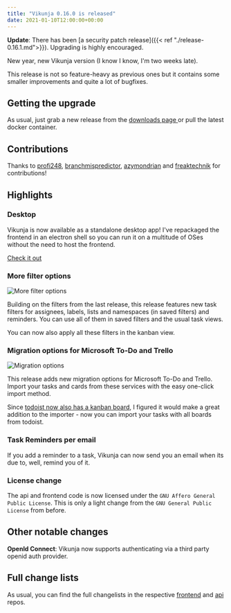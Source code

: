 ```yaml
---
title: "Vikunja 0.16.0 is released"
date: 2021-01-10T12:00:00+00:00
---
```


**Update**: There has been [a security patch release]({{< ref "./release-0.16.1.md">}}). Upgrading is highly encouraged.

New year, new Vikunja version (I know I know, I'm two weeks late).

This release is not so feature-heavy as previous ones but it contains some smaller improvements and quite a lot of bugfixes.

## Getting the upgrade

As usual, just grab a new release from the [downloads page ](https://dl.vikunja.io) or pull the latest docker container.

## Contributions

Thanks to [profi248](https://kolaente.dev/profi248), [branchmispredictor](https://kolaente.dev/branchmispredictor), [azymondrian](https://kolaente.dev/azymondrian) and [freaktechnik](https://kolaente.dev/freaktechnik) for contributions!

## Highlights

### Desktop

Vikunja is now available as a standalone desktop app! I've repackaged the frontend in an electron shell so you can run it on a multitude of OSes without the need to host the frontend.

[Check it out](https://dl.vikunja.io/desktop)

### More filter options

![More filter options](/blog/images/0.16.0-more-filters.png)

Building on the filters from the last release, this release features new task filters for assignees, labels, lists and namespaces (in saved filters) and reminders. You can use all of them in saved filters and the usual task views.

You can now also apply all these filters in the kanban view.

### Migration options for Microsoft To-Do and Trello

![Migration options](/blog/images/0.16.0-migration-microsoft-to-do-trello.png)

This release adds new migration options for Microsoft To-Do and Trello.
Import your tasks and cards from these  services with the easy one-click import method.

Since [todoist now also has a kanban board](https://todoist.com/kanban-board), I figured it would make a great addition to the importer - now you can import your tasks with all boards from todoist.

### Task Reminders per email

If you add a reminder to a task, Vikunja can now send you an email when its due to, well, remind you of it.

### License change

The api and frontend code is now licensed under the `GNU Affero General Public License`. This is only a light change from the `GNU General Public License` from before.

## Other notable changes

**OpenId Connect**: Vikunja now supports authenticating via a third party openid auth provider.

## Full change lists

As usual, you can find the full changelists in the respective [frontend](https://kolaente.dev/vikunja/frontend/releases/tag/v0.16.0) and [api](https://kolaente.dev/vikunja/api/releases/tag/v0.16.0) repos.
